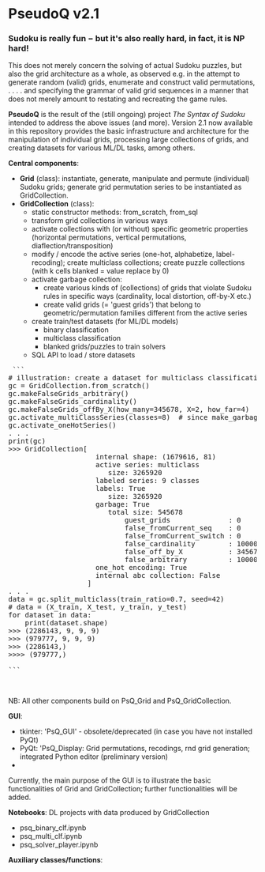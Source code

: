 # PseudoQ v2.1

### Sudoku is really fun $-$ but it's also really hard, in fact, it is NP hard! 
This does not merely concern the solving of actual Sudoku puzzles, but also the grid architecture as a whole, as observed e.g. in the attempt to generate random (valid) grids, enumerate and construct valid permutations, . . . . and specifying the grammar of valid grid sequences in a manner that does not merely amount to restating and recreating the game rules. 


**PseudoQ** is the result of the (still ongoing) project *The Syntax of Sudoku* intended to address the above issues (and more). Version 2.1 now available in this repository provides the basic infrastructure and architecture for the manipulation of individual grids, processing large collections of grids, and creating datasets for various ML/DL tasks, among others.  

**Central components**: 
- **Grid** (class): instantiate, generate, manipulate and permute (individual) Sudoku grids; generate grid permutation series to be instantiated as GridCollection. 
- **GridCollection** (class):
    * static constructor methods: from_scratch, from_sql 
    * transform grid collections in various ways
    * activate collections with (or without) specific geometric properties (horizontal permutations, vertical permutations, diaflection/transposition)
    * modify / encode the active series (one-hot, alphabetize, label-recoding); create multiclass collections; create puzzle collections (with k cells blanked = value replace by 0)
    * activate garbage collection:
        - create various kinds of (collections) of grids that violate Sudoku rules in specific ways (cardinality, local distortion, off-by-X etc.)
        - create valid grids (= 'guest grids') that belong to geometric/permutation families different from the active series
    * create train/test datasets (for ML/DL models) 
        - binary classification
        - multiclass classification
        - blanked grids/puzzles to train solvers 
    * SQL API to load / store datasets 


<pre> ```
# illustration: create a dataset for multiclass classification task  
gc = GridCollection.from_scratch()
gc.makeFalseGrids_arbitrary() 
gc.makeFalseGrids_cardinality()
gc.makeFalseGrids_offBy_X(how_many=345678, X=2, how_far=4)
gc.activate_multiClassSeries(classes=8)  # since make_garbage=True (default) -> + 1 garbage class = 9 classes
gc.activate_oneHotSeries()	
. . . 
print(gc)	
>>> GridCollection[ 
                     internal shape: (1679616, 81)  
                     active series: multiclass 
   	                	size: 3265920  
                     labeled series: 9 classes  
                     labels: True  
	               		size: 3265920  
                     garbage: True 
	               		total size: 545678 
 					 		guest_grids              : 0
					 		false_fromCurrent_seq    : 0
					 		false_fromCurrent_switch : 0
					 		false_cardinality        : 100000
					 		false_off_by_X           : 345678
					 		false_arbitrary          : 100000 
                     one_hot encoding: True  
                     internal abc collection: False  
                   ] 	
. . . 
data = gc.split_multiclass(train_ratio=0.7, seed=42) 
# data = (X_train, X_test, y_train, y_test)  
for dataset in data:
    print(dataset.shape)
>>> (2286143, 9, 9, 9)
>>> (979777, 9, 9, 9)
>>> (2286143,)
>>>> (979777,)	

``` </pre>
<br>

NB: All other components build on PsQ_Grid and PsQ_GridCollection.
<br>

**GUI**: 
- tkinter: 'PsQ_GUI' - obsolete/deprecated (in case you have not installed PyQt)
- PyQt: 'PsQ_Display: Grid permutations, recodings, rnd grid generation; integrated Python editor (preliminary version)
- 
Currently, the main purpose of the GUI is to illustrate the basic functionalities of Grid and GridCollection; further functionalities will be added.

**Notebooks**: DL projects with data produced by GridCollection
- psq_binary_clf.ipynb
- psq_multi_clf.ipynb
- psq_solver_player.ipynb



**Auxiliary classes/functions**: 



